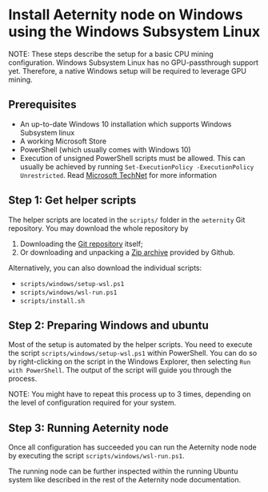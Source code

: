 # Install Aeternity node on Windows using the Windows Subsystem Linux

NOTE: These steps describe the setup for a basic CPU mining configuration.
      Windows Subsystem Linux has no GPU-passthrough support yet. Therefore,
      a native Windows setup will be required to leverage GPU mining.

## Prerequisites

- An up-to-date Windows 10 installation which supports Windows Subsystem linux
- A working Microsoft Store
- PowerShell (which usually comes with Windows 10)
- Execution of unsigned PowerShell scripts must be allowed.
  This can usually be achieved by running `Set-ExecutionPolicy -ExecutionPolicy Unrestricted`.
  Read [Microsoft TechNet](https://technet.microsoft.com/en-us/library/bb613481.aspx)
  for more information

## Step 1: Get helper scripts

The helper scripts are located in the `scripts/` folder in the `aeternity` Git repository.
You may download the whole repository by

1. Downloading the [Git repository](https://github.com/aeternity/aeternity) itself;
2. Or downloading and unpacking a
   [Zip archive](https://github.com/aeternity/aeternity/archive/master.zip)
   provided by Github.

Alternatively, you can also download the individual scripts:

- `scripts/windows/setup-wsl.ps1`
- `scripts/windows/wsl-run.ps1`
- `scripts/install.sh`

## Step 2: Preparing Windows and ubuntu

Most of the setup is automated by the helper scripts. You need to execute the
script `scripts/windows/setup-wsl.ps1` within PowerShell. You can
do so by right-clicking on the script in the Windows Explorer, then selecting
`Run with PowerShell`. The output of the script will guide you through the
process.

NOTE: You might have to repeat this process up to 3 times, depending on the
      level of configuration required for your system.

## Step 3: Running Aeternity node

Once all configuration has succeeded you can run the Aeternity node node by executing
the script `scripts/windows/wsl-run.ps1`.

The running node can be further inspected within the running Ubuntu system like
described in the rest of the Aeternity node documentation.
